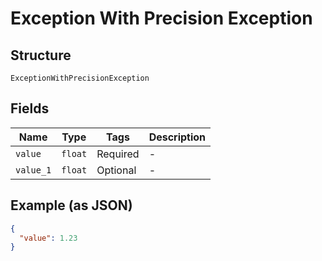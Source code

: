 
# Exception With Precision Exception

## Structure

`ExceptionWithPrecisionException`

## Fields

| Name | Type | Tags | Description |
|  --- | --- | --- | --- |
| `value` | `float` | Required | - |
| `value_1` | `float` | Optional | - |

## Example (as JSON)

```json
{
  "value": 1.23
}
```


